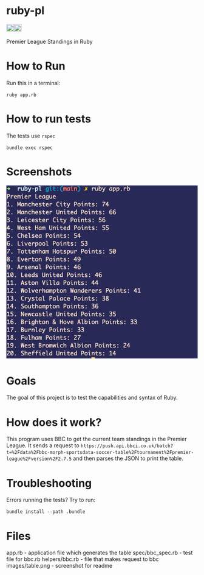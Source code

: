 # ruby-pl
<img src='https://media.geeksforgeeks.org/wp-content/cdn-uploads/20190902124355/ruby-programming-language.png' width='20px' height='20px' /><img src='https://library.kissclipart.com/20181205/zaw/kissclipart-premier-league-1992-clipart-199293-fa-premier-l-d49d30556c57d022.jpg' width='20px' height='20px' />

Premier League Standings in Ruby

# How to Run
Run this in a terminal:
```
ruby app.rb
```

# How to run tests
The tests use `rspec`
```
bundle exec rspec
```

# Screenshots
![Table as of 4/20/21](/images/table.png?raw=true "Table as of 4/20/21")

# Goals
The goal of this project is to test the capabilities and syntax of Ruby.

# How does it work?
This program uses BBC to get the current team standings in the Premier League. It sends a request to `https://push.api.bbci.co.uk/batch?t=%2Fdata%2Fbbc-morph-sportsdata-soccer-table%2Ftournament%2Fpremier-league%2Fversion%2F2.7.5` and then parses the JSON to print the table.

# Troubleshooting
Errors running the tests? Try to run:
```
bundle install --path .bundle
```

# Files
app.rb - application file which generates the table
spec/bbc_spec.rb - test file for bbc.rb
helpers/bbc.rb - file that makes request to bbc
images/table.png - screenshot for readme